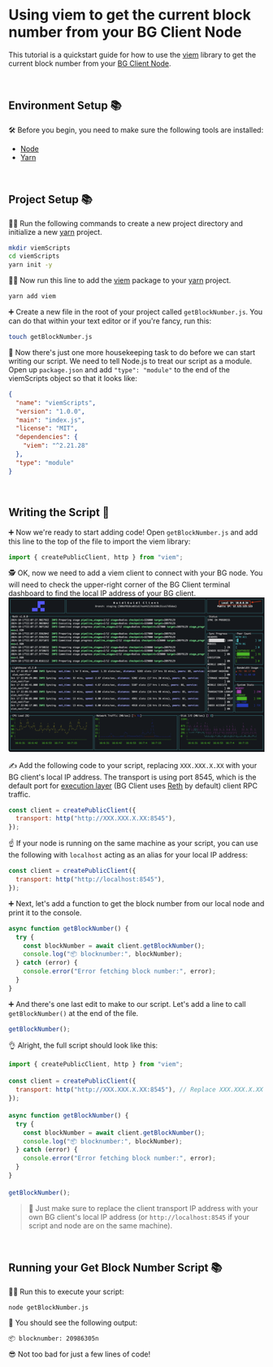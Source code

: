 # Using viem to get the current block number from your BG Client Node

This tutorial is a quickstart guide for how to use the [viem](https://viem.sh/) library to get the current block number from your [BG Client Node](https://client.buidlguidl.com/).

&nbsp;
## Environment Setup 📚

🛠️ Before you begin, you need to make sure the following tools are installed:

- [Node](https://nodejs.org/en/download/)
- [Yarn](https://yarnpkg.com/getting-started/install)

&nbsp;
&nbsp;
## Project Setup 📚

🏃‍♂️ Run the following commands to create a new project directory and initialize a new [yarn](https://yarnpkg.com/getting-started/install) project. 

```sh
mkdir viemScripts
cd viemScripts
yarn init -y
```

🏃‍♀️ Now run this line to add the [viem](https://viem.sh/) package to your [yarn](https://yarnpkg.com/getting-started/install) project.

```sh
yarn add viem
```

➕ Create a new file in the root of your project called `getBlockNumber.js`. You can do that within your text editor or if you're fancy, run this:

```sh
touch getBlockNumber.js
```

🧺 Now there's just one more housekeeping task to do before we can start writing our script. We need to tell Node.js to treat our script as a module. Open up `package.json` and add `"type": "module"` to the end of the viemScripts object so that it looks like:

```json
{
  "name": "viemScripts",
  "version": "1.0.0",
  "main": "index.js",
  "license": "MIT",
  "dependencies": {
    "viem": "^2.21.28"
  },
  "type": "module"
}
```

&nbsp;
&nbsp;
## Writing the Script 📝

➕ Now we're ready to start adding code! Open `getBlockNumber.js` and add this line to the top of the file to import the viem library:

```js
import { createPublicClient, http } from "viem";
```

🕵️ OK, now we need to add a viem client to connect with your BG node. You will need to check the upper-right corner of the BG Client terminal dashboard to find the local IP address of your BG client. 
![BG Client Local IP](bgClientLocalIP.png)

✍️ Add the following code to your script, replacing `XXX.XXX.X.XX` with your BG client's local IP address. The transport is using port 8545, which is the default port for [execution layer](https://ethereum.org/en/developers/docs/nodes-and-clients/#what-are-nodes-and-clients) (BG Client uses [Reth](https://reth.rs/) by default) client RPC traffic.

```js
const client = createPublicClient({
  transport: http("http://XXX.XXX.X.XX:8545"),
});
```

☝️ If your node is running on the same machine as your script, you can use the following with `localhost` acting as an alias for your local IP address:

```js
const client = createPublicClient({
  transport: http("http://localhost:8545"),
});
```

➕ Next, let's add a function to get the block number from our local node and print it to the console.

```js
async function getBlockNumber() {
  try {
    const blockNumber = await client.getBlockNumber();
    console.log("📦 blocknumber:", blockNumber);
  } catch (error) {
    console.error("Error fetching block number:", error);
  }
}
```

➕ And there's one last edit to make to our script. Let's add a line to call `getBlockNumber()` at the end of the file.

```js
getBlockNumber();
```

👌 Alright, the full script should look like this:

```js
import { createPublicClient, http } from "viem";

const client = createPublicClient({
  transport: http("http://XXX.XXX.X.XX:8545"), // Replace XXX.XXX.X.XX with your BG client's local IP address
});

async function getBlockNumber() {
  try {
    const blockNumber = await client.getBlockNumber();
    console.log("📦 blocknumber:", blockNumber);
  } catch (error) {
    console.error("Error fetching block number:", error);
  }
}

getBlockNumber();
```
> 🤨 Just make sure to replace the client transport IP address with your own BG client's local IP address (or `http://localhost:8545` if your script and node are on the same machine).

&nbsp;
&nbsp;
## Running your Get Block Number Script 📚

🏃‍♂️ Run this to execute your script:

```sh
node getBlockNumber.js
```

🔎 You should see the following output:

```sh
📦 blocknumber: 20986305n
```

😎 Not too bad for just a few lines of code!







